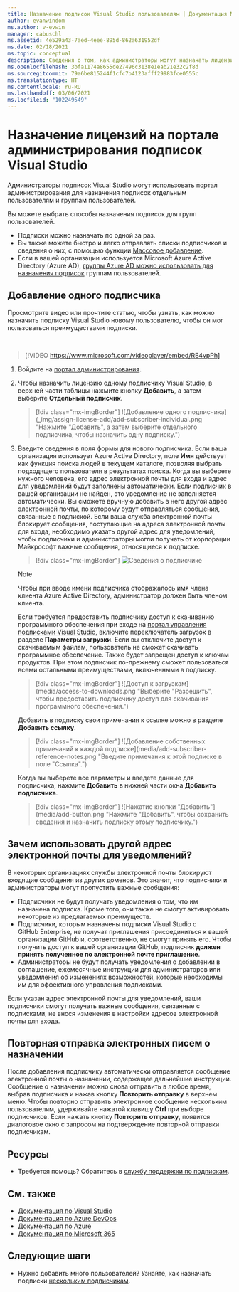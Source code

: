 ```yaml
---
title: Назначение подписок Visual Studio пользователям | Документация Майкрософт
author: evanwindom
ms.author: v-evwin
manager: cabuschl
ms.assetid: 4e529a43-7aed-4eee-895d-862a631952df
ms.date: 02/18/2021
ms.topic: conceptual
description: Сведения о том, как администраторы могут назначать лицензии подписчикам.
ms.openlocfilehash: 3bfa1174a8655de27496c3138e1eab21e32c2f8d
ms.sourcegitcommit: 79a6be815244f1cfc7b4123afff29983fce0555c
ms.translationtype: HT
ms.contentlocale: ru-RU
ms.lasthandoff: 03/06/2021
ms.locfileid: "102249549"
---
```

# <a name="assign-licenses-in-the-visual-studio-subscriptions-administration-portal"></a>Назначение лицензий на портале администрирования подписок Visual Studio
Администраторы подписок Visual Studio могут использовать портал администрирования для назначения подписок отдельным пользователям и группам пользователей.

Вы можете выбрать способы назначения подписок для групп пользователей.  
- Подписки можно назначать по одной за раз.
- Вы также можете быстро и легко отправлять списки подписчиков и сведения о них, с помощью функции [Массовое добавление](assign-license-bulk.md).
- Если в вашей организации используется Microsoft Azure Active Directory (Azure AD), [группы Azure AD можно использовать для назначения подписок](./assign-license-bulk.md#use-azure-active-directory-groups-to-assign-subscriptions) группам пользователей.  


## <a name="add-a-single-subscriber"></a>Добавление одного подписчика
Просмотрите видео или прочтите статью, чтобы узнать, как можно назначить подписку Visual Studio новому пользователю, чтобы он мог пользоваться преимуществами подписки.

<br>

> [!VIDEO https://www.microsoft.com/videoplayer/embed/RE4vpPh]


1. Войдите на [портал администрирования](https://manage.visualstudio.com).
2. Чтобы назначить лицензию одному подписчику Visual Studio, в верхней части таблицы нажмите кнопку **Добавить**, а затем выберите **Отдельный подписчик**.
   > [!div class="mx-imgBorder"]
   > ![Добавление одного подписчика](_img/assign-license-add/add-subscriber-individual.png "Нажмите "Добавить", а затем выберите отдельного подписчика, чтобы назначить одну подписку.")
3. Введите сведения в поля формы для нового подписчика. Если ваша организация использует Azure Active Directory, поле **Имя** действует как функция поиска людей в текущем каталоге, позволяя выбрать подходящего пользователя в результатах поиска. Когда вы выберете нужного человека, его адрес электронной почты для входа и адрес для уведомлений будут заполнены автоматически.  Если подписчик в вашей организации не найден, это уведомление не заполняется автоматически. Вы сможете вручную добавить в него другой адрес электронной почты, по которому будут отправляться сообщения, связанные с подпиской.  Если ваша служба электронной почты блокирует сообщения, поступающие на адреса электронной почты для входа, необходимо указать другой адрес для уведомлений, чтобы подписчики и администраторы могли получать от корпорации Майкрософт важные сообщения, относящиеся к подписке.
   > [!div class="mx-imgBorder"]
   > ![Сведения о подписчике](_img/assign-license-add/subscriber-details.png "Введите имя подписчика и другие сведения или выберите его из участников клиента.")

    > [!NOTE]
    > Чтобы при вводе имени подписчика отображалось имя члена клиента Azure Active Directory, администратор должен быть членом клиента. 


    Если требуется предоставить подписчику доступ к скачиванию программного обеспечения при входе на [портал управления подписками Visual Studio](https://my.visualstudio.com?wt.mc_id=o~msft~docs), включите переключатель загрузок в разделе **Параметры загрузки**. Если вы отключите доступ к скачиваемым файлам, пользователь не сможет скачивать программное обеспечение.  Также будет запрещен доступ к ключам продуктов.  При этом подписчик по-прежнему сможет пользоваться всеми остальными преимуществами, включенными в подписку.
   > [!div class="mx-imgBorder"]
   > ![Доступ к загрузкам](media/access-to-downloads.png "Выберите "Разрешить", чтобы предоставить подписчику доступ для скачивания программного обеспечения.")

    Добавить в подписку свои примечания к ссылке можно в разделе **Добавить ссылку**.
   > [!div class="mx-imgBorder"]
   > ![Добавление собственных примечаний к каждой подписке](media/add-subscriber-reference-notes.png "Введите примечания к этой подписке в поле "Ссылка".")

    Когда вы выберете все параметры и введете данные для подписчика, нажмите **Добавить** в нижней части окна **Добавить подписчика**.
   > [!div class="mx-imgBorder"]
   > ![Нажатие кнопки "Добавить"](media/add-button.png "Нажмите "Добавить", чтобы сохранить сведения и назначить подписку этому подписчику.")

## <a name="why-use-a-different-notification-email-address"></a>Зачем использовать другой адрес электронной почты для уведомлений?
В некоторых организациях службы электронной почты блокируют входящие сообщения из других доменов.  Это значит, что подписчики и администраторы могут пропустить важные сообщения:
- Подписчики не будут получать уведомления о том, что им назначена подписка.  Кроме того, они также не смогут активировать некоторые из предлагаемых преимуществ.  
- Подписчики, которым назначены подписки Visual Studio с GitHub Enterprise, не получат приглашения присоединиться к вашей организации GitHub и, соответственно, не смогут принять его. Чтобы получить доступ к вашей организации GitHub, подписчик **должен принять полученное по электронной почте приглашение**. 
- Администраторы не будут получать уведомления о добавлении в соглашение, ежемесячные инструкции для администраторов или уведомления об изменениях возможностей, которые необходимы им для эффективного управления подписками.

Если указан адрес электронной почты для уведомлений, ваши подписчики смогут получать важные сообщения, связанные с подписками, не внося изменения в настройки адресов электронной почты для входа.  

## <a name="resend-assignment-emails"></a>Повторная отправка электронных писем о назначении
После добавления подписчику автоматически отправляется сообщение электронной почты о назначении, содержащее дальнейшие инструкции. Сообщение о назначении можно снова отправить в любое время, выбрав подписчика и нажав кнопку **Повторить отправку** в верхнем меню.  Чтобы повторно отправить электронное сообщение нескольким пользователям, удерживайте нажатой клавишу **Ctrl** при выборе подписчиков.  Если нажать кнопку **Повторить отправку**, появится диалоговое окно с запросом на подтверждение повторной отправки подписчикам.  


## <a name="resources"></a>Ресурсы
- Требуется помощь?  Обратитесь в [службу поддержки по подпискам](https://visualstudio.microsoft.com/subscriptions/support/).

## <a name="see-also"></a>См. также
- [Документация по Visual Studio](/visualstudio/)
- [Документация по Azure DevOps](/azure/devops/)
- [Документация по Azure](/azure/)
- [Документация по Microsoft 365](/microsoft-365/)

## <a name="next-steps"></a>Следующие шаги
- Нужно добавить много пользователей?  Узнайте, как назначать подписки [нескольким подписчикам](assign-license-bulk.md).
